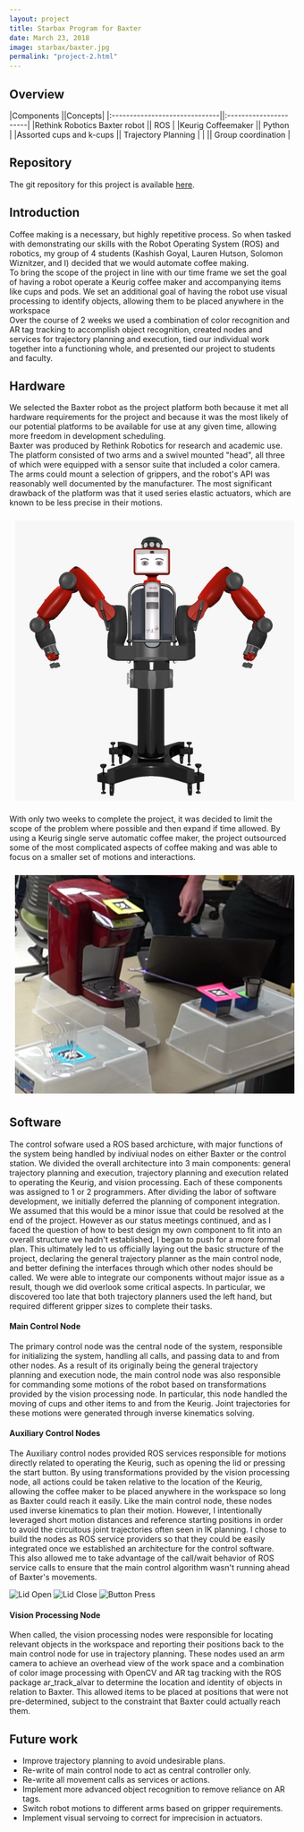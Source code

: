 ```yaml
---
layout: project
title: Starbax Program for Baxter
date: March 23, 2018
image: starbax/baxter.jpg
permalink: "project-2.html"
---
```


## Overview

|Components                     ||Concepts|
|:------------------------------||:----------------------|
|Rethink Robotics Baxter robot  || ROS                   |
|Keurig Coffeemaker             || Python                |
|Assorted cups and k-cups       || Trajectory Planning   |
|                               || Group coordination    |



<!--
Todo:
    Get this project working on my station and collect images
    Get video of my section of the project working. I know can use and rely on it.  
-->

## Repository
The git repository for this project is available [here](https://github.com/Laurenhut/ME495-final-project).



## Introduction
Coffee making is a necessary, but highly repetitive process. So when tasked with demonstrating our skills with the Robot Operating System (ROS) and robotics, my group of 4 students (Kashish Goyal, Lauren Hutson, Solomon Wiznitzer, and I) decided that we would automate coffee making.  
To bring the scope of the project in line with our time frame we set the goal of having a robot operate a Keurig coffee maker and accompanying items like cups and pods. We set an additional goal of having the robot use visual processing to identify objects, allowing them to be placed anywhere in the workspace  
Over the course of 2 weeks we used a combination of color recognition and AR tag tracking to accomplish object recognition, created nodes and services for trajectory planning and execution, tied our individual work together into a functioning whole, and presented our project to students and faculty.


## Hardware
We selected the Baxter robot as the project platform both because it met all hardware requirements for the project and because it was the most likely of our potential platforms to be available for use at any given time, allowing more freedom in development scheduling.  
Baxter was produced by Rethink Robotics for research and academic use. The platform consisted of two arms and a swivel mounted "head", all three of which were equipped with a sensor suite that included a color camera. The arms could mount a selection of grippers, and the robot's API was reasonably well documented by the manufacturer. The most significant drawback of the platform was that it used series elastic actuators, which are known to be less precise in their motions.  

<img src="./public/images/starbax/baxter2.jpg" alt="The Baxter robot" width="500" style="display: block; margin-left: auto; margin-right: auto; padding: 10px;"/>

With only two weeks to complete the project, it was decided to limit the scope of the problem where possible and then expand if time allowed. By using a Keurig single serve automatic coffee maker, the project outsourced some of the most complicated aspects of coffee making and was able to focus on a smaller set of motions and interactions.  

<img src="./public/images/starbax/hardware.png" alt="Tagged Keurig and cups" width="500" style="display: block; margin-left: auto; margin-right: auto; padding: 10px;"/>



## Software
The control sofware used a ROS based archicture, with major functions of the system being handled by indiviual nodes on either Baxter or the control station. We divided the overall architecture into 3 main components: general trajectory planning and execution, trajectory planning and execution related to operating the Keurig, and vision processing. Each of these components was assigned to 1 or 2 programmers. After dividing the labor of software development, we initially deferred the planning of component integration. We assumed that this would be a minor issue that could be resolved at the end of the project. However as our status meetings continued, and as I faced the question of how to best design my own component to fit into an overall structure we hadn't established, I began to push for a more formal plan. This ultimately led to us officially laying out the basic structure of the project, declaring the general trajectory planner as the main control node, and better defining the interfaces through which other nodes should be called. We were able to integrate our components without major issue as a result, though we did overlook some critical aspects. In particular, we discovered too late that both trajectory planners used the left hand, but required different gripper sizes to complete their tasks.  

#### Main Control Node
The primary control node was the central node of the system, responsible for initializing the system, handling all calls, and passing data to and from other nodes. As a result of its originally being the general trajectory planning and execution node, the main control node was also responsible for commanding some motions of the robot based on transformations provided by the vision processing node. In particular, this node handled the moving of cups and other items to and from the Keurig. Joint trajectories for these motions were generated through inverse kinematics solving.

#### Auxiliary Control Nodes
The Auxiliary control nodes provided ROS services responsible for motions directly related to operating the Keurig, such as opening the lid or pressing the start button. By using transformations provided by the vision processing node, all actions could be taken relative to the location of the Keurig, allowing the coffee maker to be placed anywhere in the workspace so long as Baxter could reach it easily.
Like the main control node, these nodes used inverse kinematics to plan their motion. However, I intentionally leveraged short motion distances and reference starting positions in order to avoid the circuitous joint trajectories often seen in IK planning.
I chose to build the nodes as ROS service providers so that they could be easily integrated once we established an architecture for the control software. This also allowed me to take advantage of the call/wait behavior of ROS service calls to ensure that the main control algorithm wasn't running ahead of Baxter's movements.

<img src="./public/images/starbax/baxter_open.gif" alt="Lid Open" style="display: inline-block; max-width: 30%; max-height: 30%;" />
<img src="./public/images/starbax/baxter_close.gif" alt="Lid Close" style="display: inline-block; max-width: 30%; max-height: 30%;" />
<img src="./public/images/starbax/baxter_press.gif" alt="Button Press" style="display: inline-block; max-width: 30%; max-height: 30%;" />

#### Vision Processing Node
When called, the vision processing nodes were responsible for locating relevant objects in the workspace and reporting their positions back to the main control node for use in trajectory planning. These nodes used an arm camera to achieve an overhead view of the work space and a combination of color image processing with OpenCV and AR tag tracking with the ROS package ar_track_alvar to determine the location and identity of objects in relation to Baxter. This allowed items to be placed at positions that were not pre-determined, subject to the constraint that Baxter could actually reach them.



## Future work
* Improve trajectory planning to avoid undesirable plans.
* Re-write of main control node to act as central controller only.
* Re-write all movement calls as services or actions.
* Implement more advanced object recognition to remove reliance on AR tags.
* Switch robot motions to different arms based on gripper requirements.
* Implement visual servoing to correct for imprecision in actuators.



